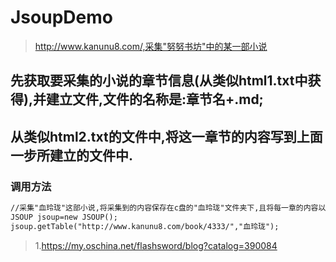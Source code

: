 # JsoupDemo

>http://www.kanunu8.com/,采集"努努书坊"中的某一部小说

## 先获取要采集的小说的章节信息(从类似html1.txt中获得),并建立文件,文件的名称是:章节名+.md;

## 从类似html2.txt的文件中,将这一章节的内容写到上面一步所建立的文件中.


### 调用方法

```txt
//采集"血玲珑"这部小说,将采集到的内容保存在c盘的"血玲珑"文件夹下,且将每一章的内容以md文件的形式保存。
JSOUP jsoup=new JSOUP();
jsoup.getTable("http://www.kanunu8.com/book/4333/","血玲珑");


```

>1.https://my.oschina.net/flashsword/blog?catalog=390084



